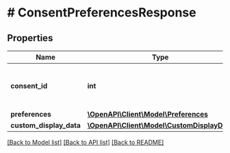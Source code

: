 # # ConsentPreferencesResponse

## Properties

Name | Type | Description | Notes
------------ | ------------- | ------------- | -------------
**consent_id** | **int** | Consent Id generated through POST Consent. |
**preferences** | [**\OpenAPI\Client\Model\Preferences**](Preferences.md) |  |
**custom_display_data** | [**\OpenAPI\Client\Model\CustomDisplayData**](CustomDisplayData.md) |  |

[[Back to Model list]](../../README.md#models) [[Back to API list]](../../README.md#endpoints) [[Back to README]](../../README.md)
